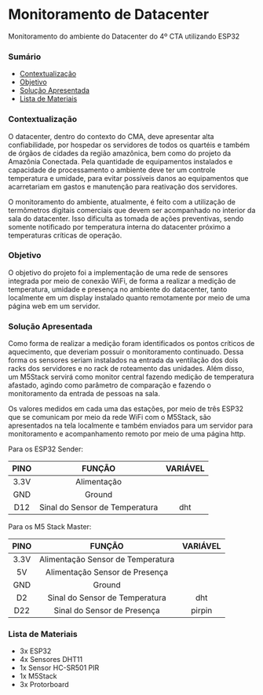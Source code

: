 # Monitoramento de Datacenter 
Monitoramento do ambiente do Datacenter do 4º CTA utilizando ESP32

### Sumário 
* [Contextualização](#contextualização)
* [Objetivo](#objetivo)
* [Solução Apresentada](#solução-apresentada)
* [Lista de Materiais](#lista-de-materiais)

### Contextualização 

O datacenter, dentro do contexto do CMA, deve apresentar alta confiabilidade, por hospedar os servidores de todos os quartéis e também de órgãos de cidades da região amazônica, bem como do projeto da Amazônia Conectada.
Pela quantidade de equipamentos instalados e capacidade de processamento o ambiente deve ter um controle temperatura e umidade, para evitar possíveis danos ao equipamentos que acarretariam em gastos e manutenção para reativação dos servidores.

O monitoramento do ambiente, atualmente, é feito com a utilização de termômetros digitais comerciais que devem ser acompanhado no interior da sala do datacenter. Isso dificulta as tomada de ações preventivas, sendo somente notificado por temperatura interna do datacenter próximo a temperaturas críticas de operação.

### Objetivo

O objetivo do projeto foi a implementação de uma rede de sensores integrada por meio de conexão WiFi, de forma a realizar a medição de temperatura, umidade e presença no ambiente do datacenter, tanto localmente em um display instalado quanto remotamente por meio de uma página web em um servidor.

### Solução Apresentada

Como forma de realizar a medição foram identificados os pontos críticos de aquecimento, que deveriam possuir o monitoramento continuado. Dessa forma os sensores seriam instalados na entrada da ventilação dos dois racks dos servidores e no rack de roteamento das unidades. Além disso, um M5Stack servirá como monitor central fazendo medição de temperatura afastado, agindo como parâmetro de comparação e fazendo o monitoramento da entrada de pessoas na sala.

Os valores medidos em cada uma das estações, por meio de três ESP32 que se comunicam por meio da rede WiFi com o M5Stack, são apresentados na tela localmente e também enviados para um servidor para monitoramento e acompanhamento remoto por meio de uma página http. 

Para os ESP32 Sender:

| PINO  | FUNÇÃO  | VARIÁVEL  | 
| :---: | :---: | :---: |
|3.3V|Alimentação| |
|GND|Ground| |
|D12|Sinal do Sensor de Temperatura|dht|

Para os M5 Stack Master:

| PINO  | FUNÇÃO  | VARIÁVEL  | 
| :---: | :---: | :---: |
|3.3V|Alimentação Sensor de Temperatura| |
|5V|Alimentação Sensor de Presença| |
|GND|Ground| |
|D2|Sinal do Sensor de Temperatura|dht|
|D22|Sinal do Sensor de Presença|pirpin|

### Lista de Materiais

* 3x ESP32 
* 4x Sensores DHT11
* 1x Sensor HC-SR501 PIR
* 1x M5Stack
* 3x Protorboard
